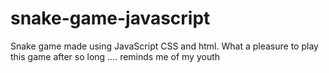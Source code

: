 # snake-game-javascript
Snake game made using JavaScript CSS and html. What a pleasure to play this game after so long …. reminds me of my youth

